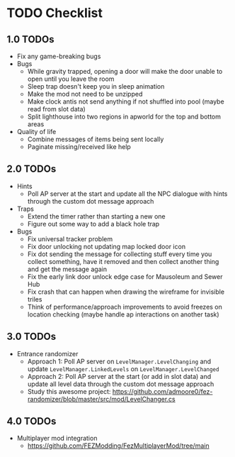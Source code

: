 # TODO Checklist

## 1.0 TODOs

- Fix any game-breaking bugs
- Bugs
  - While gravity trapped, opening a door will make the door unable to open until you leave the room
  - Sleep trap doesn't keep you in sleep animation
  - Make the mod not need to be unzipped
  - Make clock antis not send anything if not shuffled into pool (maybe read from slot data)
  - Split lighthouse into two regions in apworld for the top and bottom areas
- Quality of life
  - Combine messages of items being sent locally
  - Paginate missing/received like help

## 2.0 TODOs

- Hints
  - Poll AP server at the start and update all the NPC dialogue with hints through the custom dot message approach
- Traps
  - Extend the timer rather than starting a new one
  - Figure out some way to add a black hole trap
- Bugs
  - Fix universal tracker problem
  - Fix door unlocking not updating map locked door icon
  - Fix dot sending the message for collecting stuff every time you collect something, have it removed and then collect another thing and get the message again
  - Fix the early link door unlock edge case for Mausoleum and Sewer Hub
  - Fix crash that can happen when drawing the wireframe for invisible triles
  - Think of performance/approach improvements to avoid freezes on location checking (maybe handle ap interactions on another task)

## 3.0 TODOs

- Entrance randomizer
  - Approach 1: Poll AP server on `LevelManager.LevelChanging` and update `LevelManager.LinkedLevels` on `LevelManager.LevelChanged`
  - Approach 2: Poll AP server at the start (or add in slot data) and update all level data through the custom dot message approach
  - Study this awesome project: <https://github.com/admoore0/fez-randomizer/blob/master/src/mod/LevelChanger.cs>

## 4.0 TODOs

- Multiplayer mod integration
  - <https://github.com/FEZModding/FezMultiplayerMod/tree/main>
